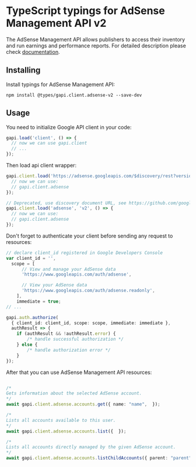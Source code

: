 # TypeScript typings for AdSense Management API v2

The AdSense Management API allows publishers to access their inventory and run earnings and performance reports.
For detailed description please check [documentation](https://developers.google.com/adsense/management/).

## Installing

Install typings for AdSense Management API:

```
npm install @types/gapi.client.adsense-v2 --save-dev
```

## Usage

You need to initialize Google API client in your code:

```typescript
gapi.load('client', () => {
  // now we can use gapi.client
  // ...
});
```

Then load api client wrapper:

```typescript
gapi.client.load('https://adsense.googleapis.com/$discovery/rest?version=v2', () => {
  // now we can use:
  // gapi.client.adsense
});
```

```typescript
// Deprecated, use discovery document URL, see https://github.com/google/google-api-javascript-client/blob/master/docs/reference.md#----gapiclientloadname----version----callback--
gapi.client.load('adsense', 'v2', () => {
  // now we can use:
  // gapi.client.adsense
});
```

Don't forget to authenticate your client before sending any request to resources:

```typescript
// declare client_id registered in Google Developers Console
var client_id = '',
  scope = [
      // View and manage your AdSense data
      'https://www.googleapis.com/auth/adsense',

      // View your AdSense data
      'https://www.googleapis.com/auth/adsense.readonly',
    ],
    immediate = true;
// ...

gapi.auth.authorize(
  { client_id: client_id, scope: scope, immediate: immediate },
  authResult => {
    if (authResult && !authResult.error) {
        /* handle successful authorization */
    } else {
        /* handle authorization error */
    }
});
```

After that you can use AdSense Management API resources: <!-- TODO: make this work for multiple namespaces -->

```typescript

/*
Gets information about the selected AdSense account.
*/
await gapi.client.adsense.accounts.get({ name: "name",  });

/*
Lists all accounts available to this user.
*/
await gapi.client.adsense.accounts.list({  });

/*
Lists all accounts directly managed by the given AdSense account.
*/
await gapi.client.adsense.accounts.listChildAccounts({ parent: "parent",  });
```

